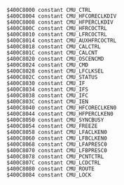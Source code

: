    $400C8000 constant CMU_CTRL
    $400C8004 constant CMU_HFCORECLKDIV
    $400C8008 constant CMU_HFPERCLKDIV
    $400C800C constant CMU_HFRCOCTRL
    $400C8010 constant CMU_LFRCOCTRL
    $400C8014 constant CMU_AUXHFRCOCTRL
    $400C8018 constant CMU_CALCTRL
    $400C801C constant CMU_CALCNT
    $400C8020 constant CMU_OSCENCMD
    $400C8024 constant CMU_CMD
    $400C8028 constant CMU_LFCLKSEL
    $400C802C constant CMU_STATUS
    $400C8030 constant CMU_IF
    $400C8034 constant CMU_IFS
    $400C8038 constant CMU_IFC
    $400C803C constant CMU_IEN
    $400C8040 constant CMU_HFCORECLKEN0
    $400C8044 constant CMU_HFPERCLKEN0
    $400C8050 constant CMU_SYNCBUSY
    $400C8054 constant CMU_FREEZE
    $400C8058 constant CMU_LFACLKEN0
    $400C8060 constant CMU_LFBCLKEN0
    $400C8068 constant CMU_LFAPRESC0
    $400C8070 constant CMU_LFBPRESC0
    $400C8078 constant CMU_PCNTCTRL
    $400C807C constant CMU_LCDCTRL
    $400C8080 constant CMU_ROUTE
    $400C8084 constant CMU_LOCK
